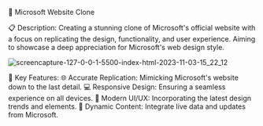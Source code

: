 🚀 Microsoft Website Clone


📋 Description:
Creating a stunning clone of Microsoft's official website with a focus on replicating the design, functionality, and user experience. Aiming to showcase a deep appreciation for Microsoft's web design style.


![screencapture-127-0-0-1-5500-index-html-2023-11-03-15_22_12](https://github.com/mrx-sandy/Microsoft-Clone/assets/140395297/ba41e1ba-6f3f-4315-a236-5e49a56668e6)

🔧 Key Features:
🌐 Accurate Replication: Mimicking Microsoft's website down to the last detail.
💻 Responsive Design: Ensuring a seamless experience on all devices.
🎨 Modern UI/UX: Incorporating the latest design trends and elements.
🌟 Dynamic Content: Integrate live data and updates from Microsoft.
